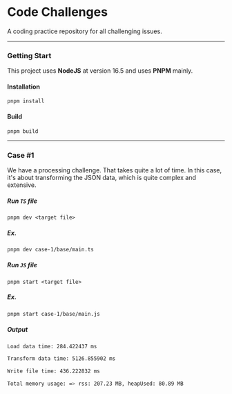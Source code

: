 # Code Challenges

A coding practice repository for all challenging issues.

---

### Getting Start

This project uses **NodeJS** at version 16.5 and uses **PNPM** mainly.

#### Installation

`pnpm install`

#### Build

`pnpm build`

---

### Case #1

We have a processing challenge. That takes quite a lot of time. In this case, it's about transforming the JSON data, which is quite complex and extensive.

##### Run `TS` file

`pnpm dev <target file>`

##### Ex.

```sh
pnpm dev case-1/base/main.ts
```

##### Run `JS` file

`pnpm start <target file>`

##### Ex.

```sh
pnpm start case-1/base/main.js
```

##### Output

```sh
Load data time: 284.422437 ms

Transform data time: 5126.855902 ms

Write file time: 436.222832 ms

Total memory usage: => rss: 207.23 MB, heapUsed: 80.89 MB
```

